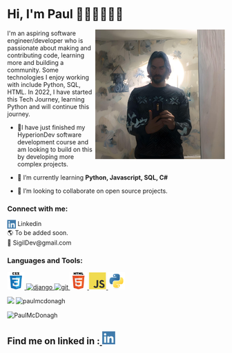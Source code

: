 # Hi, I'm Paul 👋🏾👨🏼‍🎓👨

<img src="https://github.com/PaulMcDonagh-source/PaulMcDonagh-source/blob/main/fotor-ai-20240229115529.jpg" height="300" width="300" alt="Picture" align="right">
I'm an aspiring software engineer/developer who is passionate about making and contributing code, learning more and building a community. Some technologies I enjoy working with include Python, SQL, HTML. In 2022, I have started this Tech Journey, learning Python and will continue this journey.

- 🔭I have just finished my HyperionDev software development course and am looking to build on this by developing more complex projects.

- 🌱 I’m currently learning **Python, Javascript, SQL, C#**

- 👯 I’m looking to collaborate on open source projects.

<h3 align="left">Connect with me:</h3>
<p align="left"><a href="https://www.linkedin.com/in/paul-mcdonagh-a956686a"><img align="center" alt="linkedIn logo" height="20" width="20"
                src="https://github.com/PaulMcDonagh-source/PaulMcDonagh-source/blob/main/linkedin_logo.png"/></a> Linkedin
                <br>🌎 To be added soon.
                <br>📧 SigilDev@gmail.com
</p>

<h3 align="left">Languages and Tools:</h3>
<p align="left"><a href="https://www.w3schools.com/css/" target="_blank" rel="noreferrer"> <img src="https://raw.githubusercontent.com/devicons/devicon/master/icons/css3/css3-original-wordmark.svg" alt="css3" width="40" height="40"/> </a> <a href="https://www.djangoproject.com/" target="_blank" rel="noreferrer"> <img src="https://cdn.worldvectorlogo.com/logos/django.svg" alt="django" width="40" height="40"/> </a> <a href="https://git-scm.com/" target="_blank" rel="noreferrer"> <img src="https://www.vectorlogo.zone/logos/git-scm/git-scm-icon.svg" alt="git" width="40" height="40"/> </a> <a href="https://www.w3.org/html/" target="_blank" rel="noreferrer"> <img src="https://raw.githubusercontent.com/devicons/devicon/master/icons/html5/html5-original-wordmark.svg" alt="html5" width="40" height="40"/> </a> <a href="https://developer.mozilla.org/en-US/docs/Web/JavaScript" target="_blank" rel="noreferrer"> <img src="https://raw.githubusercontent.com/devicons/devicon/master/icons/javascript/javascript-original.svg" alt="javascript" width="40" height="40"/> </a> <a href="https://www.mysql.com/" target="_blank" rel="noreferrer"> <a href="https://www.python.org" target="_blank" rel="noreferrer"> <img src="https://raw.githubusercontent.com/devicons/devicon/master/icons/python/python-original.svg" alt="python" width="40" height="40"/> </a> </p>

<p><img align="left" src="/></p>

## <p>&nbsp;<img align="center" src="" alt="paulmcdonagh" /></p>

<p><img align="center" src="" alt="PaulMcDonagh" /></p>

## Find me on linked in :<a href="https://www.linkedin.com/in/paul-mcdonagh-a956686a"> <img src="https://github.com/PaulMcDonagh-source/PaulMcDonagh-source/blob/main/linkedin_logo.png" alt="linked in logo" height="30" width="30"/>  </a>

